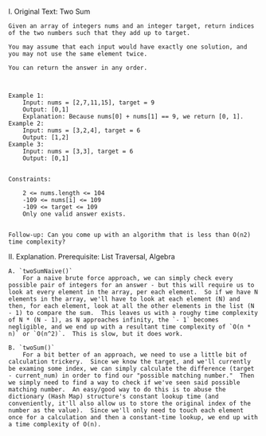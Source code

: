 I. Original Text: Two Sum

    Given an array of integers nums and an integer target, return indices of the two numbers such that they add up to target.

    You may assume that each input would have exactly one solution, and you may not use the same element twice.

    You can return the answer in any order.

 

    Example 1:
        Input: nums = [2,7,11,15], target = 9
        Output: [0,1]
        Explanation: Because nums[0] + nums[1] == 9, we return [0, 1].
    Example 2:
        Input: nums = [3,2,4], target = 6
        Output: [1,2]
    Example 3:
        Input: nums = [3,3], target = 6
        Output: [0,1]
 

    Constraints:

        2 <= nums.length <= 104
        -109 <= nums[i] <= 109
        -109 <= target <= 109
        Only one valid answer exists.
    

    Follow-up: Can you come up with an algorithm that is less than O(n2) time complexity?

II. Explanation.
    Prerequisite: List Traversal, Algebra


    A. `twoSumNaive()`
        For a naive brute force approach, we can simply check every possible pair of integers for an answer - but this will require us to look at every element in the array, per each element.  So if we have N elements in the array, we'll have to look at each element (N) and then, for each element, look at all the other elements in the list (N - 1) to compare the sum.  This leaves us with a roughy time complexity of N * (N - 1), as N approaches infinity, the `- 1` becomes negligible, and we end up with a resultant time complexity of `O(n * n)` or `O(n^2)`.  This is slow, but it does work.

    B. `twoSum()`
        For a bit better of an approach, we need to use a little bit of calculation trickery.  Since we know the target, and we'll currently be examing some index, we can simply calculate the difference (target - current_num) in order to find our "possible matching number."  Then we simply need to find a way to check if we've seen said possible matching number.  An easy/good way to do this is to abuse the dictionary (Hash Map) structure's constant lookup time (and conveniently, it'll also allow us to store the original index of the number as the value).  Since we'll only need to touch each element once for a calculation and then a constant-time lookup, we end up with a time complexity of O(n).
